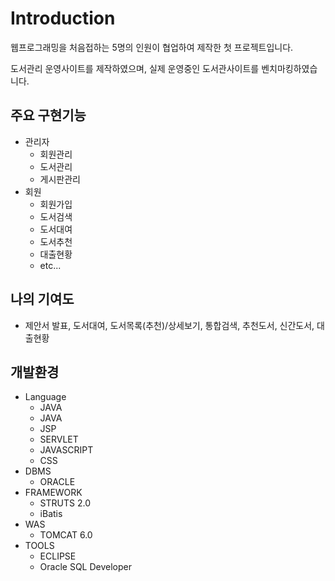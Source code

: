 # Introduction
웹프로그래밍을 처음접하는 5명의 인원이 협업하여 제작한 첫 프로젝트입니다.

도서관리 운영사이트를 제작하였으며, 실제 운영중인 도서관사이트를 벤치마킹하였습니다.

## 주요 구현기능
* 관리자
  * 회원관리
  * 도서관리
  * 게시판관리
* 회원
  * 회원가입
  * 도서검색
  * 도서대여
  * 도서추천
  * 대출현황
  * etc...

## 나의 기여도
* 제안서 발표, 도서대여, 도서목록(추천)/상세보기, 통합검색, 추천도서, 신간도서, 대출현황

## 개발환경
* Language
  * JAVA
  * JAVA
  * JSP
  * SERVLET
  * JAVASCRIPT
  * CSS
* DBMS
  * ORACLE
* FRAMEWORK
  * STRUTS 2.0
  * iBatis
* WAS
  * TOMCAT 6.0
* TOOLS
  * ECLIPSE
  * Oracle SQL Developer
